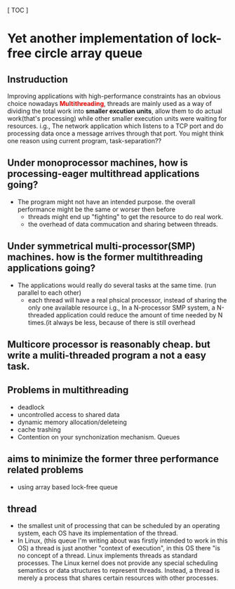 [ TOC ]
# Yet another implementation of lock-free circle array queue 
## Instruduction
Improving applications with high-performance constraints has an obvious choice nowadays
  **<font color=red>Multithreading</font>**, threads are mainly used as a way of dividing the total work 
  into **smaller excution units**, allow them to do actual work(that's processing) while other smaller execution units 
  were waiting for resources.
  i.g., The network application which listens to a TCP port and do processing data once a message arrives through that port.
  You might think one reason using current program, task-separation??
## Under monoprocessor machines, how is processing-eager multithread applications going?
* The program might not have an intended purpose. the overall performance might be the same or worser then before
  * threads might end up "fighting" to get the resource to do real work. 
  * the overhead of data commucation and sharing between threads.
## Under symmetrical multi-processor(SMP) machines. how is the former multithreading applications going?
* The applications would really do several tasks at the same time. (run parallel to each other)
  * each thread will have a real phsical processor, instead of sharing the only one available resource 
    i.g., In a N-processor SMP system, a N-threaded application could reduce the amount of time needed by N times.(it always be less,
    because of there is still overhead 
## Multicore processor is reasonably cheap. but write a muliti-threaded program a not a easy task.
## Problems in multithreading
* deadlock 
* uncontrolled access to shared data
* dynamic memory allocation/deleteing 
* cache trashing 
* Contention on your synchonization mechanism. Queues
## aims to minimize the former three performance related problems
* using array based lock-free queue
## thread 
* the smallest unit of processing that can be scheduled by an operating system, each OS have its implementation of the thread.
* In Linux, (this queue I'm writing about was firstly intended to work in this OS) a thread is just another "context of execution",
in this OS there "is no concept of a thread. Linux implements threads as standard processes. 
The Linux kernel does not provide any special scheduling semantics or data structures to represent threads. 
Instead, a thread is merely a process that shares certain resources with other processes.
